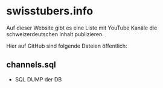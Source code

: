 swisstubers.info
=============
Auf dieser Website gibt es eine Liste mit YouTube Kanäle die schweizerdeutschen Inhalt publizieren.

Hier auf GitHub sind folgende Dateien öffentlich:

channels.sql
-------
* SQL DUMP der DB